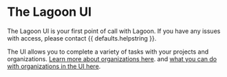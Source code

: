 # The Lagoon UI

The Lagoon UI is your first point of call with Lagoon. If you have any issues with access, please contact {{ defaults.helpstring }}.

The UI allows you to complete a variety of tasks with your projects and organizations. [Learn more about organizations here](../concepts-basics/building-blocks/organizations.md). and [what you can do with organizations in the UI here](../interacting/organizations.md).
